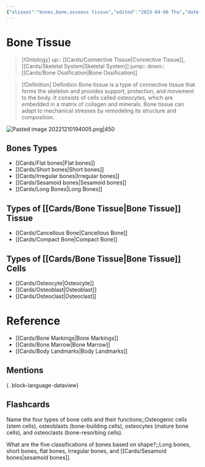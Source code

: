 ```yaml
---
{"aliases":"bones,bone,osseous tissue","edited":"2023-04-06 Thu","date created":"2022-12-10 Sat","tags":["on/Science/Biology/Anatomy","Uni/OMT1","Uni/HBIO1010","Uni/LFS122","flashcards/LFS122"],"dg-publish":true,"permalink":"/cards/bone-tissue/","dgPassFrontmatter":true}
---
```


# Bone Tissue

> [!Ontology]
> up:: [[Cards/Connective Tissue\|Connective Tissue]], [[Cards/Skeletal System\|Skeletal System]]
> jump::
> down:: [[Cards/Bone Ossification\|Bone Ossification]]

> [!Definition] Definition
> Bone tissue is a type of connective tissue that forms the skeleton and provides support, protection, and movement to the body. It consists of cells called osteocytes, which are embedded in a matrix of collagen and minerals. Bone tissue can adapt to mechanical stresses by remodeling its structure and composition.

![Pasted image 20221210194005.png|450](/img/user/Extras/Images/Pasted%20image%2020221210194005.png)

## Bones Types
- [[Cards/Flat bones\|Flat bones]]
- [[Cards/Short bones\|Short bones]]
- [[Cards/Irregular bones\|Irregular bones]]
- [[Cards/Sesamoid bones\|Sesamoid bones]]
- [[Cards/Long Bones\|Long Bones]]

## Types of [[Cards/Bone Tissue\|Bone Tissue]] Tissue
- [[Cards/Cancellous Bone\|Cancellous Bone]]
- [[Cards/Compact Bone\|Compact Bone]]

## Types of [[Cards/Bone Tissue\|Bone Tissue]] Cells
- [[Cards/Osteocyte\|Osteocyte]]
- [[Cards/Osteoblast\|Osteoblast]]
- [[Cards/Osteoclast\|Osteoclast]]

# Reference
- [[Cards/Bone Markings\|Bone Markings]]
- [[Cards/Bone Marrow\|Bone Marrow]]
- [[Cards/Body Landmarks\|Body Landmarks]]

## Mentions

{ .block-language-dataview}

## Flashcards
Name the four types of bone cells and their functions;;Osteogenic cells (stem cells), osteoblasts (bone-building cells), osteocytes (mature bone cells), and osteoclasts (bone-resorbing cells).
<!--SR:!2024-01-20,89,230-->

What are the five classifications of bones based on shape?;;Long bones, short bones, flat bones, irregular bones, and [[Cards/Sesamoid bones\|sesamoid bones]].
<!--SR:!2023-12-04,90,250-->